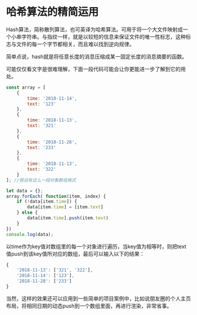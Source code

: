 # 哈希算法的精简运用

Hash算法，简称散列算法，也可英译为哈希算法。可用于将一个大文件映射成一个小串字符串。与指纹一样，就是以较短的信息来保证文件的唯一性标志，这种标志与文件的每一个字节都相关，而且难以找到逆向规律。

简单点说，hash就是将任意长度的消息压缩成某一固定长度的消息摘要的函数。

可能仅仅看文字是很难理解，下面一段代码可能会让你更能进一步了解到它的用处。
```javascript
const array = [
    {
        time: '2018-11-14',
        text: '123'
    },
    {
        time: '2018-11-13',
        text: '321'
    },
    {
        time: '2018-11-28',
        text: '233'
    },
    {
        time: '2018-11-13',
        text: '322'
    }
]; //假设有这么一段对象数组格式

let data = {};
array.forEach( function(item, index) {
    if (!data[item.time]) {
        data[item.time] = [item.text]
    } else {
        data[item.time].push(item.text)
    }
})
console.log(data);
```

以time作为key值对数组里的每一个对象进行遍历，当key值为相等时，则把text值push到该key值所对应的数组，最后可以输入以下的结果：
```javascript
{
    '2018-11-13': ['321', '322'],
    '2018-11-14': ['123'],
    '2018-11-28': ['233']
}
```

当然，这样的效果还可以应用到一些简单的项目案例中，比如说朋友圈的个人主页布局，将相同日期的动态push到一个数组里面，再进行渲染，非常省事。
